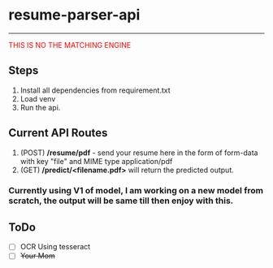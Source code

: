 # resume-parser-api

---

<span style="color:red">THIS IS NO THE MATCHING ENGINE</span>

## Steps

1) Install all dependencies from requirement.txt
2) Load venv 
3) Run the api. 

## Current API Routes

1) (POST) **/resume/pdf** - send your resume here in the form of form-data with key "file" and MIME type application/pdf
2) (GET) **/predict/<filename.pdf>** will return the predicted output. 

### Currently using V1 of model, I am working on a new model from scratch, the output will be same till then enjoy with this. 

## ToDo

- [ ] OCR Using tesseract
- [ ] ~~Your Mom~~